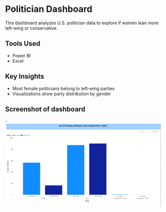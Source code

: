 # Politician Dashboard

This dashboard analyzes U.S. politician data to explore if women lean more left-wing or conservative.

## Tools Used
- Power BI
- Excel

## Key Insights
- Most female politicians belong to left-wing parties
- Visualizations show party distribution by gender

## Screenshot of dashboard 
-![Dashboard Preview](politician_dashboard.png)
